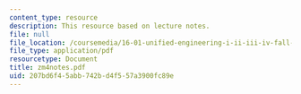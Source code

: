 ```yaml
---
content_type: resource
description: This resource based on lecture notes.
file: null
file_location: /coursemedia/16-01-unified-engineering-i-ii-iii-iv-fall-2005-spring-2006/207bd6f45abb742bd4f557a3900fc89e_zm4notes.pdf
file_type: application/pdf
resourcetype: Document
title: zm4notes.pdf
uid: 207bd6f4-5abb-742b-d4f5-57a3900fc89e
---
```

